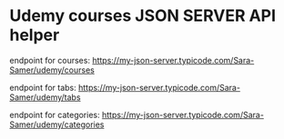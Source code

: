 # Udemy courses JSON SERVER API helper

endpoint for courses: https://my-json-server.typicode.com/Sara-Samer/udemy/courses

endpoint for tabs: https://my-json-server.typicode.com/Sara-Samer/udemy/tabs

endpoint for categories: https://my-json-server.typicode.com/Sara-Samer/udemy/categories
